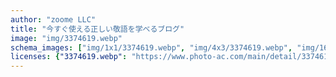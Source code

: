 ```yaml
---
author: "zoome LLC"
title: "今すぐ使える正しい敬語を学べるブログ"
image: "img/3374619.webp"
schema_images: ["img/1x1/3374619.webp", "img/4x3/3374619.webp", "img/16x9/3374619.webp"]
licenses: {"3374619.webp": "https://www.photo-ac.com/main/detail/3374619"}
---
```

